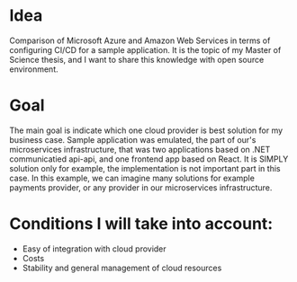 # Idea
 Comparison of Microsoft Azure and Amazon Web Services in terms of configuring CI/CD for a sample application.
 It is the topic of my Master of Science thesis, and I want to share this knowledge with open source environment.

# Goal
 The main goal is indicate which one cloud provider is best solution for my business case.
 Sample application was emulated, the part of our's microservices infrastructure, that was two applications based on .NET communicatied api-api, and one frontend app based on React.
 It is SIMPLY solution only for example, the implementation is not important part in this case. In this example, we can imagine many solutions for example payments provider, or    any provider in our microservices infrastructure.

# Conditions I will take into account:
* Easy of integration with cloud provider
* Costs
* Stability and general management of cloud resources
